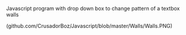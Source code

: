 Javascript program with drop down box to change pattern of a textbox walls 

(github.com/CrusadorBoz/Javascript/blob/master/Walls/Walls.PNG)
